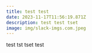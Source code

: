 ```yaml
---
title: test test
date: 2023-11-17T11:56:19.871Z
description: test test tset
image: img/slack-imgs.com.jpeg
---
```

test tst tset test